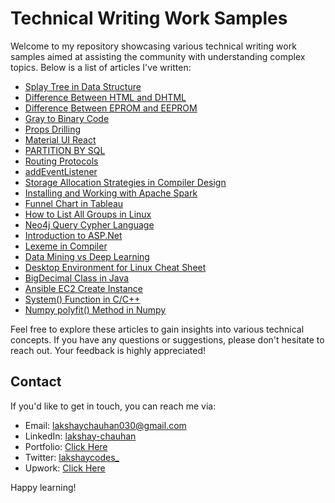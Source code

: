 # Technical Writing Work Samples

Welcome to my repository showcasing various technical writing work samples aimed at assisting the community with understanding complex topics. Below is a list of articles I've written:

- [Splay Tree in Data Structure](https://www.codingninjas.com/codestudio/library/splay-tree-in-data-structure)
- [Difference Between HTML and DHTML](https://www.codingninjas.com/codestudio/library/difference-between-html-and-dhtml)
- [Difference Between EPROM and EEPROM](https://www.codingninjas.com/codestudio/library/difference-between-eprom-and-eeprom)
- [Gray to Binary Code](https://www.codingninjas.com/codestudio/library/gray-to-binary)
- [Props Drilling](https://www.codingninjas.com/codestudio/library/props-drilling)
- [Material UI React](https://www.codingninjas.com/studio/library/material-ui-react)
- [PARTITION BY SQL](https://www.codingninjas.com/studio/library/partition-by-sql)
- [Routing Protocols](https://www.codingninjas.com/studio/library/routing-protocols)
- [addEventListener](https://www.codingninjas.com/studio/library/addeventlistener)
- [Storage Allocation Strategies in Compiler Design](https://www.codingninjas.com/studio/library/storage-allocation-strategies-in-compiler-design)
- [Installing and Working with Apache Spark](https://www.codingninjas.com/studio/library/installing-and-working-with-apache-spark)
- [Funnel Chart in Tableau](https://www.codingninjas.com/studio/library/funnel-chart-in-tableau)
- [How to List All Groups in Linux](https://www.codingninjas.com/studio/library/how-to-list-all-group-in-linux)
- [Neo4j Query Cypher Language](https://www.codingninjas.com/studio/library/neo4j-query-cypher-language)
- [Introduction to ASP.Net](https://codingninjas.com/studio/library/introduction-to-asp-dot-net)
- [Lexeme in Compiler](https://www.codingninjas.com/studio/library/lexeme-in-compiler-design)
- [Data Mining vs Deep Learning](https://www.codingninjas.com/studio/library/data-mining-vs-deep-learning)
- [Desktop Environment for Linux Cheat Sheet](https://www.codingninjas.com/studio/library/desktop-environment-for-linux-cheat-sheet)
- [BigDecimal Class in Java](https://www.codingninjas.com/studio/library/java-bigdecimal)
- [Ansible EC2 Create Instance](https://www.codingninjas.com/studio/library/ansible-ec2-create-instance)
- [System() Function in C/C++](https://www.codingninjas.com/studio/library/system-function-in-c-cplusplus)
- [Numpy polyfit() Method in Numpy](https://www.codingninjas.com/studio/library/numpy-polyfit-method-in-numpy)

Feel free to explore these articles to gain insights into various technical concepts. If you have any questions or suggestions, please don't hesitate to reach out. Your feedback is highly appreciated!

## Contact

If you'd like to get in touch, you can reach me via:

- Email: [lakshaychauhan030@gmail.com](mailto:lakshaychauhan030@gmail.com)
- LinkedIn: [lakshay-chauhan](https://linkedin.com/in/lakshay-chauhan)
- Portfolio: [Click Here](https://my-portfolio-sigma-liard-35.vercel.app/)
- Twitter: [lakshaycodes_](https://twitter.com/lakshaycodes_)
- Upwork: [Click Here](https://www.upwork.com/freelancers/~0108df3961f2b0790c)

Happy learning!
